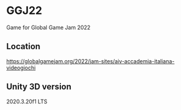 # GGJ22
Game for Global Game Jam 2022

## Location
https://globalgamejam.org/2022/jam-sites/aiv-accademia-italiana-videogiochi

## Unity 3D version
2020.3.20f1 LTS

